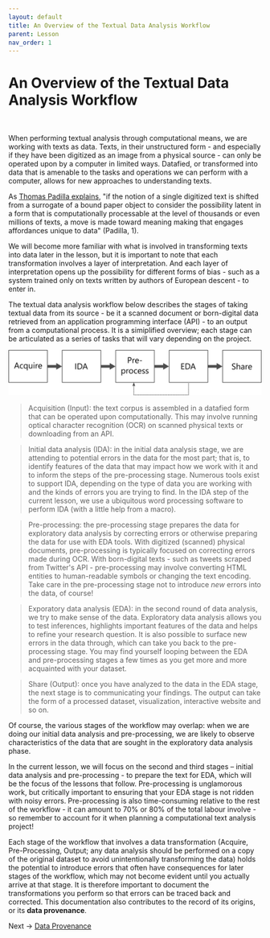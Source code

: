 ```yaml
---
layout: default
title: An Overview of the Textual Data Analysis Workflow
parent: Lesson
nav_order: 1
---
```


# An Overview of the Textual Data Analysis Workflow
<br />

When performing textual analysis through computational means, we are working with texts as data. Texts, in their unstructured form - and especially if they have been digitized as an image from a physical source - can only be operated upon by a computer in limited ways. Datafied, or transformed into data that is amenable to the tasks and operations we can perform with a computer, allows for new approaches to understanding texts. 

As [Thomas Padilla explains](https://labs.loc.gov/static/labs/work/reports/tpadilla_OnaCollectionsasDataImperative_final.pdf), "if the notion of a single digitized text is shifted from a surrogate of a bound paper object to consider the possibility latent in a form that is computationally processable at the level of thousands or even  millions of texts, a move is made toward meaning making that engages affordances unique to data" (Padilla, 1). 

We will become more familiar with what is involved in transforming texts into data later in the lesson, but it is important to note that each transformation involves a layer of interpretation. And each layer of interpretation opens up the possibility for different forms of bias - such as a system trained only on texts written by authors of European descent - to enter in.

The textual data analysis workflow below describes the stages of taking textual data from its source - be it a scanned document or born-digital data retrieved from an application programming interface (API) - to an output from a computational process. It is a simiplified overview; each stage can be articulated as a series of tasks that will vary depending on the project.

![Graphic depicting high-level computational text analysis workflow; from left: Acquire, Initial Data Analysis, Pre-Processing, Exploratory Data Analysis, Share](assets/img/overview-workflow.png)

>Acquisition (Input): the text corpus is assembled in a datafied form that can be operated upon computationally. This may involve running optical character recognition (OCR) on scanned physical texts or downloading from an API.

>Initial data analysis (IDA): in the initial data analysis stage, we are attending to potential errors in the data for the most part; that is, to identify features of the data that may impact how we work with it and to inform the steps of the pre-processing stage. Numerous tools exist to support IDA, depending on the type of data you are working with and the kinds of errors you are trying to find. In the IDA step of the current lesson, we use a ubiquitous word processing software to perform IDA (with a little help from a macro). 

>Pre-processing: the pre-processing stage prepares the data for exploratory data analysis by correcting errors or otherwise preparing the data for use with EDA tools. With digitized (scanned) physical documents, pre-processing is typically focused on correcting errors made during OCR. With born-digital texts - such as tweets scraped from Twitter's API - pre-processing may involve converting HTML entities to human-readable symbols or changing the text encoding. Take care in the pre-processing stage not to introduce *new* errors into the data, of course!

>Exporatory data analysis (EDA): in the second round of data analysis, we try to make sense of the data. Exploratory data analysis allows you to test inferences, highlights important features of the data and helps to refine your research question. It is also possible to surface new errors in the data through, which can take you back to the pre-processing stage. You may find yourself looping between the EDA and pre-processing stages a few times as you get more and more acquainted with your dataset.

>Share (Output): once you have analyzed to the data in the EDA stage, the next stage is to communicating your findings. The output can take the form of a processed dataset, visualization, interactive website and so on. 

Of course, the various stages of the workflow may overlap: when we are doing our initial data analysis and pre-processing, we are likely to observe characteristics of the data that are sought in the exploratory data analysis phase.

In the current lesson, we will focus on the second and third stages – initial data analysis and pre-processing - to prepare the text for EDA, which will be the focus of the lessons that follow. Pre-processing is unglamorous work, but critically important to ensuring that your EDA stage is not ridden with noisy errors. Pre-processing is also time-consuming relative to the rest of the workflow - it can amount to 70% or 80% of the total labour involve - so remember to account for it when planning a computational text analysis project!

Each stage of the workflow that involves a data transformation (Acquire, Pre-Processing, Output; any data analysis should be performed on a copy of the original dataset to avoid unintentionally transforming the data) holds the potential to introduce errors that often have consequences for later stages of the workflow, which may not become evident until you actually arrive at that stage. It is therefore important to document the transformations you perform so that errors can be traced back and corrected. This documentation also contributes to the record of its origins, or its **data provenance**.


Next -> [Data Provenance](data-provenance.html)
